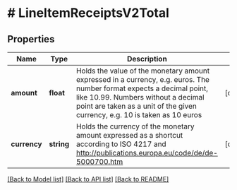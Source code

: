 # # LineItemReceiptsV2Total

## Properties

Name | Type | Description | Notes
------------ | ------------- | ------------- | -------------
**amount** | **float** | Holds the value of the monetary amount expressed in a currency, e.g. euros. The number format expects a decimal point, like 10.99. Numbers without a decimal point are taken as a unit of the given currency, e.g. 10 is taken as 10 euros | [optional]
**currency** | **string** | Holds the currency of the monetary amount expressed as a shortcut according to ISO 4217 and http://publications.europa.eu/code/de/de-5000700.htm | [optional]

[[Back to Model list]](../../README.md#models) [[Back to API list]](../../README.md#endpoints) [[Back to README]](../../README.md)
